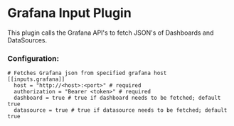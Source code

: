 # Grafana Input Plugin

This plugin calls the Grafana API's to fetch JSON's of Dashboards and DataSources.

### Configuration:

```
# Fetches Grafana json from specified grafana host
[[inputs.grafana]]
  host = "http://<host>:<port>" # required
  authorization = "Bearer <token>" # required
  dashboard = true # true if dashboard needs to be fetched; default true
  datasource = true # true if datasource needs to be fetched; default true
```